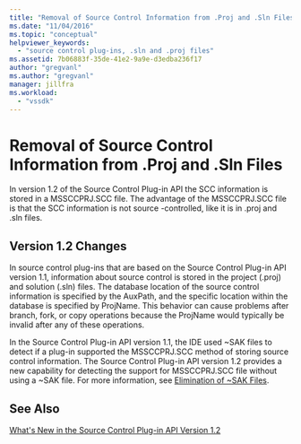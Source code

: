 ```yaml
---
title: "Removal of Source Control Information from .Proj and .Sln Files | Microsoft Docs"
ms.date: "11/04/2016"
ms.topic: "conceptual"
helpviewer_keywords: 
  - "source control plug-ins, .sln and .proj files"
ms.assetid: 7b06883f-35de-41e2-9a9e-d3edba236f17
author: "gregvanl"
ms.author: "gregvanl"
manager: jillfra
ms.workload: 
  - "vssdk"
---
```

# Removal of Source Control Information from .Proj and .Sln Files
In version 1.2 of the Source Control Plug-in API the SCC information is stored in a MSSCCPRJ.SCC file. The advantage of the MSSCCPRJ.SCC file is that the SCC information is not source -controlled, like it is in .proj and .sln files.  
  
## Version 1.2 Changes  
 In source control plug-ins that are based on the Source Control Plug-in API version 1.1, information about source control is stored in the project (.proj) and solution (.sln) files. The database location of the source control information is specified by the AuxPath, and the specific location within the database is specified by ProjName. This behavior can cause problems after branch, fork, or copy operations because the ProjName would typically be invalid after any of these operations.  
  
 In the Source Control Plug-in API version 1.1, the IDE used ~SAK files to detect if a plug-in supported the MSSCCPRJ.SCC method of storing source control information. The Source Control Plug-in API version 1.2 provides a new capability for detecting the support for MSSCCPRJ.SCC file without using a ~SAK file. For more information, see [Elimination of ~SAK Files](../../extensibility/internals/elimination-of-tilde-sak-files.md).  
  
## See Also  
 [What's New in the Source Control Plug-in API Version 1.2](../../extensibility/internals/what-s-new-in-the-source-control-plug-in-api-version-1-2.md)